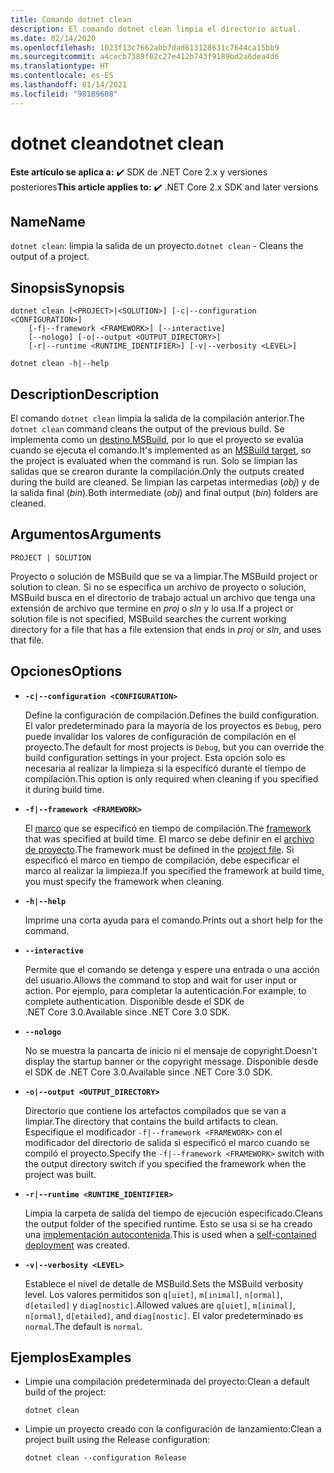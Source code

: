 ```yaml
---
title: Comando dotnet clean
description: El comando dotnet clean limpia el directorio actual.
ms.date: 02/14/2020
ms.openlocfilehash: 1023f13c7662abb7dad613128631c7644ca15bb9
ms.sourcegitcommit: a4cecb7389f02c27e412b743f9189bd2a6dea4d6
ms.translationtype: HT
ms.contentlocale: es-ES
ms.lasthandoff: 01/14/2021
ms.locfileid: "98189608"
---
```

# <a name="dotnet-clean"></a><span data-ttu-id="5ce23-103">dotnet clean</span><span class="sxs-lookup"><span data-stu-id="5ce23-103">dotnet clean</span></span>

<span data-ttu-id="5ce23-104">**Este artículo se aplica a:** ✔️ SDK de .NET Core 2.x y versiones posteriores</span><span class="sxs-lookup"><span data-stu-id="5ce23-104">**This article applies to:** ✔️ .NET Core 2.x SDK and later versions</span></span>

## <a name="name"></a><span data-ttu-id="5ce23-105">Name</span><span class="sxs-lookup"><span data-stu-id="5ce23-105">Name</span></span>

<span data-ttu-id="5ce23-106">`dotnet clean`: limpia la salida de un proyecto.</span><span class="sxs-lookup"><span data-stu-id="5ce23-106">`dotnet clean` - Cleans the output of a project.</span></span>

## <a name="synopsis"></a><span data-ttu-id="5ce23-107">Sinopsis</span><span class="sxs-lookup"><span data-stu-id="5ce23-107">Synopsis</span></span>

```dotnetcli
dotnet clean [<PROJECT>|<SOLUTION>] [-c|--configuration <CONFIGURATION>]
    [-f|--framework <FRAMEWORK>] [--interactive]
    [--nologo] [-o|--output <OUTPUT_DIRECTORY>]
    [-r|--runtime <RUNTIME_IDENTIFIER>] [-v|--verbosity <LEVEL>]

dotnet clean -h|--help
```

## <a name="description"></a><span data-ttu-id="5ce23-108">Description</span><span class="sxs-lookup"><span data-stu-id="5ce23-108">Description</span></span>

<span data-ttu-id="5ce23-109">El comando `dotnet clean` limpia la salida de la compilación anterior.</span><span class="sxs-lookup"><span data-stu-id="5ce23-109">The `dotnet clean` command cleans the output of the previous build.</span></span> <span data-ttu-id="5ce23-110">Se implementa como un [destino MSBuild](/visualstudio/msbuild/msbuild-targets), por lo que el proyecto se evalúa cuando se ejecuta el comando.</span><span class="sxs-lookup"><span data-stu-id="5ce23-110">It's implemented as an [MSBuild target](/visualstudio/msbuild/msbuild-targets), so the project is evaluated when the command is run.</span></span> <span data-ttu-id="5ce23-111">Solo se limpian las salidas que se crearon durante la compilación.</span><span class="sxs-lookup"><span data-stu-id="5ce23-111">Only the outputs created during the build are cleaned.</span></span> <span data-ttu-id="5ce23-112">Se limpian las carpetas intermedias (*obj*) y de la salida final (*bin*).</span><span class="sxs-lookup"><span data-stu-id="5ce23-112">Both intermediate (*obj*) and final output (*bin*) folders are cleaned.</span></span>

## <a name="arguments"></a><span data-ttu-id="5ce23-113">Argumentos</span><span class="sxs-lookup"><span data-stu-id="5ce23-113">Arguments</span></span>

`PROJECT | SOLUTION`

<span data-ttu-id="5ce23-114">Proyecto o solución de MSBuild que se va a limpiar.</span><span class="sxs-lookup"><span data-stu-id="5ce23-114">The MSBuild project or solution to clean.</span></span> <span data-ttu-id="5ce23-115">Si no se especifica un archivo de proyecto o solución, MSBuild busca en el directorio de trabajo actual un archivo que tenga una extensión de archivo que termine en *proj* o *sln* y lo usa.</span><span class="sxs-lookup"><span data-stu-id="5ce23-115">If a project or solution file is not specified, MSBuild searches the current working directory for a file that has a file extension that ends in *proj* or *sln*, and uses that file.</span></span>

## <a name="options"></a><span data-ttu-id="5ce23-116">Opciones</span><span class="sxs-lookup"><span data-stu-id="5ce23-116">Options</span></span>

* **`-c|--configuration <CONFIGURATION>`**

  <span data-ttu-id="5ce23-117">Define la configuración de compilación.</span><span class="sxs-lookup"><span data-stu-id="5ce23-117">Defines the build configuration.</span></span> <span data-ttu-id="5ce23-118">El valor predeterminado para la mayoría de los proyectos es `Debug`, pero puede invalidar los valores de configuración de compilación en el proyecto.</span><span class="sxs-lookup"><span data-stu-id="5ce23-118">The default for most projects is `Debug`, but you can override the build configuration settings in your project.</span></span> <span data-ttu-id="5ce23-119">Esta opción solo es necesaria al realizar la limpieza si la especificó durante el tiempo de compilación.</span><span class="sxs-lookup"><span data-stu-id="5ce23-119">This option is only required when cleaning if you specified it during build time.</span></span>

* **`-f|--framework <FRAMEWORK>`**

  <span data-ttu-id="5ce23-120">El [marco](../../standard/frameworks.md) que se especificó en tiempo de compilación.</span><span class="sxs-lookup"><span data-stu-id="5ce23-120">The [framework](../../standard/frameworks.md) that was specified at build time.</span></span> <span data-ttu-id="5ce23-121">El marco se debe definir en el [archivo de proyecto](../project-sdk/overview.md).</span><span class="sxs-lookup"><span data-stu-id="5ce23-121">The framework must be defined in the [project file](../project-sdk/overview.md).</span></span> <span data-ttu-id="5ce23-122">Si especificó el marco en tiempo de compilación, debe especificar el marco al realizar la limpieza.</span><span class="sxs-lookup"><span data-stu-id="5ce23-122">If you specified the framework at build time, you must specify the framework when cleaning.</span></span>

* **`-h|--help`**

  <span data-ttu-id="5ce23-123">Imprime una corta ayuda para el comando.</span><span class="sxs-lookup"><span data-stu-id="5ce23-123">Prints out a short help for the command.</span></span>

* **`--interactive`**

  <span data-ttu-id="5ce23-124">Permite que el comando se detenga y espere una entrada o una acción del usuario.</span><span class="sxs-lookup"><span data-stu-id="5ce23-124">Allows the command to stop and wait for user input or action.</span></span> <span data-ttu-id="5ce23-125">Por ejemplo, para completar la autenticación.</span><span class="sxs-lookup"><span data-stu-id="5ce23-125">For example, to complete authentication.</span></span> <span data-ttu-id="5ce23-126">Disponible desde el SDK de .NET Core 3.0.</span><span class="sxs-lookup"><span data-stu-id="5ce23-126">Available since .NET Core 3.0 SDK.</span></span>

* **`--nologo`**

  <span data-ttu-id="5ce23-127">No se muestra la pancarta de inicio ni el mensaje de copyright.</span><span class="sxs-lookup"><span data-stu-id="5ce23-127">Doesn't display the startup banner or the copyright message.</span></span> <span data-ttu-id="5ce23-128">Disponible desde el SDK de .NET Core 3.0.</span><span class="sxs-lookup"><span data-stu-id="5ce23-128">Available since .NET Core 3.0 SDK.</span></span>

* **`-o|--output <OUTPUT_DIRECTORY>`**

  <span data-ttu-id="5ce23-129">Directorio que contiene los artefactos compilados que se van a limpiar.</span><span class="sxs-lookup"><span data-stu-id="5ce23-129">The directory that contains the build artifacts to clean.</span></span> <span data-ttu-id="5ce23-130">Especifique el modificador `-f|--framework <FRAMEWORK>` con el modificador del directorio de salida si especificó el marco cuando se compiló el proyecto.</span><span class="sxs-lookup"><span data-stu-id="5ce23-130">Specify the `-f|--framework <FRAMEWORK>` switch with the output directory switch if you specified the framework when the project was built.</span></span>

* **`-r|--runtime <RUNTIME_IDENTIFIER>`**

  <span data-ttu-id="5ce23-131">Limpia la carpeta de salida del tiempo de ejecución especificado.</span><span class="sxs-lookup"><span data-stu-id="5ce23-131">Cleans the output folder of the specified runtime.</span></span> <span data-ttu-id="5ce23-132">Esto se usa si se ha creado una [implementación autocontenida](../deploying/index.md#publish-self-contained).</span><span class="sxs-lookup"><span data-stu-id="5ce23-132">This is used when a [self-contained deployment](../deploying/index.md#publish-self-contained) was created.</span></span>

* **`-v|--verbosity <LEVEL>`**

  <span data-ttu-id="5ce23-133">Establece el nivel de detalle de MSBuild.</span><span class="sxs-lookup"><span data-stu-id="5ce23-133">Sets the MSBuild verbosity level.</span></span> <span data-ttu-id="5ce23-134">Los valores permitidos son `q[uiet]`, `m[inimal]`, `n[ormal]`, `d[etailed]` y `diag[nostic]`.</span><span class="sxs-lookup"><span data-stu-id="5ce23-134">Allowed values are `q[uiet]`, `m[inimal]`, `n[ormal]`, `d[etailed]`, and `diag[nostic]`.</span></span> <span data-ttu-id="5ce23-135">El valor predeterminado es `normal`.</span><span class="sxs-lookup"><span data-stu-id="5ce23-135">The default is `normal`.</span></span>

## <a name="examples"></a><span data-ttu-id="5ce23-136">Ejemplos</span><span class="sxs-lookup"><span data-stu-id="5ce23-136">Examples</span></span>

* <span data-ttu-id="5ce23-137">Limpie una compilación predeterminada del proyecto:</span><span class="sxs-lookup"><span data-stu-id="5ce23-137">Clean a default build of the project:</span></span>

  ```dotnetcli
  dotnet clean
  ```

* <span data-ttu-id="5ce23-138">Limpie un proyecto creado con la configuración de lanzamiento:</span><span class="sxs-lookup"><span data-stu-id="5ce23-138">Clean a project built using the Release configuration:</span></span>

  ```dotnetcli
  dotnet clean --configuration Release
  ```
